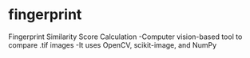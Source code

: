 # fingerprint
Fingerprint Similarity Score Calculation -Computer vision-based tool to compare .tif images -It uses OpenCV, scikit-image, and NumPy
